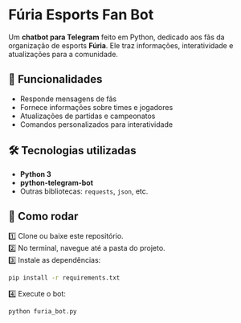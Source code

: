 # Fúria Esports Fan Bot

Um **chatbot para Telegram** feito em Python, dedicado aos fãs da organização de esports **Fúria**. Ele traz informações, interatividade e atualizações para a comunidade.

## 📌 Funcionalidades

- Responde mensagens de fãs
- Fornece informações sobre times e jogadores
- Atualizações de partidas e campeonatos
- Comandos personalizados para interatividade

## 🛠 Tecnologias utilizadas

- **Python 3**
- **python-telegram-bot**
- Outras bibliotecas: `requests`, `json`, etc.

## 🚀 Como rodar

1️⃣ Clone ou baixe este repositório.  
2️⃣ No terminal, navegue até a pasta do projeto.  
3️⃣ Instale as dependências:
```bash
pip install -r requirements.txt
```
4️⃣ Execute o bot:
```bash
python furia_bot.py
